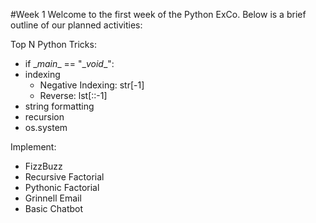#Week 1
Welcome to the first week of the Python ExCo. Below is a brief outline of our planned activities:

Top N Python Tricks:
* if \__main__ == "\__void__":
* indexing
  * Negative Indexing: str[-1]
  * Reverse: lst[::-1]
* string formatting
* recursion
* os.system

Implement:
* FizzBuzz
* Recursive Factorial
* Pythonic Factorial
* Grinnell Email
* Basic Chatbot
